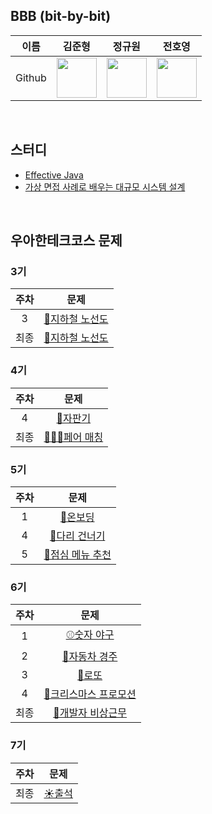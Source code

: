 ## BBB (bit-by-bit)

| 이름 | 김준형 | 정규원 | 전호영 |
| :-: | :-: | :-: | :-: |
| Github | <a href="https://github.com/jhzlo"><img src="https://avatars.githubusercontent.com/u/105791673?v=4" width="64" height="64"></a> | <a href="https://github.com/digitpic"><img src="https://avatars.githubusercontent.com/u/63178849?v=4" width="64" height="64"></a> | <a href="https://github.com/HoyeongJeon"><img src="https://avatars.githubusercontent.com/u/78394999?v=4" width="64" height="64"></a> |
<br>

## 스터디
- [Effective Java](https://github.com/woowacourse-7th-study/effective-java)
- [가상 면접 사례로 배우는 대규모 시스템 설계](#)

<br>

## 우아한테크코스 문제
### 3기
| 주차 | 문제 |
| :-: | :-: |
| 3 | [🚈지하철 노선도](https://github.com/woowacourse-7th-study/java-subway-map-3)
| 최종 | [🚈지하철 노선도](https://github.com/woowacourse-7th-study/java-subway-path-3)

### 4기
| 주차 | 문제 |
| :-: | :-: |
| 4 | [🥃자판기](https://github.com/woowacourse-7th-study/java-vendingmachine-4)
| 최종 | [🧑‍🤝‍🧑페어 매칭](https://github.com/woowacourse-7th-study/java-pairmatching-4)

### 5기
| 주차 | 문제 |
| :-: | :-: |
| 1 | [🛶온보딩](https://github.com/woowacourse-7th-study/java-onboarding-5)
| 4 | [🌉다리 건너기](https://github.com/woowacourse-7th-study/java-bridge-5)
| 5 | [🍚점심 메뉴 추천](https://github.com/woowacourse-7th-study/java-menu-5)

### 6기
| 주차 | 문제 |
| :-: | :-: |
| 1 | [⚾숫자 야구](https://github.com/woowacourse-7th-study/java-baseball-6)|
| 2 | [🚖자동차 경주](https://github.com/woowacourse-7th-study/java-racingcar-6)|
| 3 | [🎰로또](https://github.com/woowacourse-7th-study/java-lotto-6)|
| 4 | [🎄크리스마스 프로모션](https://github.com/woowacourse-7th-study/java-christmas-6) |
| 최종 | [🚨개발자 비상근무](https://github.com/woowacourse-7th-study/java-oncall-6) |

### 7기
| 주차 | 문제 |
| :-: | :-: |
| 최종 | [☀️출석](https://github.com/woowacourse-7th-study/java-attendance-7)
